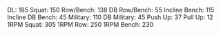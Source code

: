 DL: 185
 Squat: 150
 Row/Bench: 138
 DB Row/Bench: 55
 Incline Bench: 115
 Incline DB Bench: 45
 Military: 110
 DB Military: 45
 Push Up: 37
 Pull Up: 12
 1RPM Squat: 305
 1RPM Row: 250
 1RPM Bench: 230
